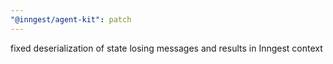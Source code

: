 ```yaml
---
"@inngest/agent-kit": patch
---
```


fixed deserialization of state losing messages and results in Inngest context
